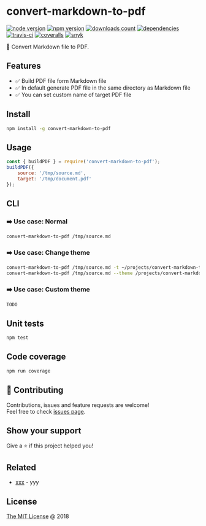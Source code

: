 # convert-markdown-to-pdf

[![node version](https://img.shields.io/node/v/convert-markdown-to-pdf.svg)](https://www.npmjs.com/package/convert-markdown-to-pdf)
[![npm version](https://badge.fury.io/js/convert-markdown-to-pdf.svg)](https://badge.fury.io/js/convert-markdown-to-pdf)
[![downloads count](https://img.shields.io/npm/dt/convert-markdown-to-pdf.svg)](https://www.npmjs.com/package/convert-markdown-to-pdf)
[![dependencies](https://david-dm.org/piecioshka/convert-markdown-to-pdf.svg)](https://github.com/piecioshka/convert-markdown-to-pdf)
[![travis-ci](https://api.travis-ci.org/piecioshka/convert-markdown-to-pdf.svg?branch=master)](https://travis-ci.org/piecioshka/convert-markdown-to-pdf)
[![coveralls](https://coveralls.io/repos/github/piecioshka/convert-markdown-to-pdf/badge.svg?branch=master)](https://coveralls.io/github/piecioshka/convert-markdown-to-pdf?branch=master)
[![snyk](https://snyk.io/test/github/piecioshka/convert-markdown-to-pdf/badge.svg?targetFile=package.json)](https://snyk.io/test/github/piecioshka/convert-markdown-to-pdf?targetFile=package.json)

:hammer: Convert Markdown file to PDF.

## Features

* :white_check_mark: Build PDF file form Markdown file
* :white_check_mark: In default generate PDF file in the same directory as Markdown file
* :white_check_mark: You can set custom name of target PDF file

## Install

```bash
npm install -g convert-markdown-to-pdf
```

## Usage

```javascript
const { buildPDF } = require('convert-markdown-to-pdf');
buildPDF({
    source: '/tmp/source.md',
    target: '/tmp/document.pdf'
});
```

## CLI

### :arrow_right: Use case: Normal

```bash
convert-markdown-to-pdf /tmp/source.md
```

### :arrow_right: Use case: Change theme

```bash
convert-markdown-to-pdf /tmp/source.md -t ~/projects/convert-markdown-to-pdf-themes/dark.css
convert-markdown-to-pdf /tmp/source.md --theme /projects/convert-markdown-to-pdf-themes/orange.css
```

### :arrow_right: Use case: Custom theme

```bash
TODO
```

## Unit tests

```bash
npm test
```

## Code coverage

```bash
npm run coverage
```

## 🤝 Contributing

Contributions, issues and feature requests are welcome!<br />
Feel free to check [issues page](/issues/).

## Show your support

Give a ⭐️ if this project helped you!

## Related

* [xxx](https://github.com/piecioshka/xxx) - yyy

## License

[The MIT License](http://piecioshka.mit-license.org) @ 2018
